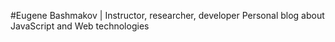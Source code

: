 #Eugene Bashmakov | Instructor, researcher, developer
Personal blog about JavaScript and Web technologies
